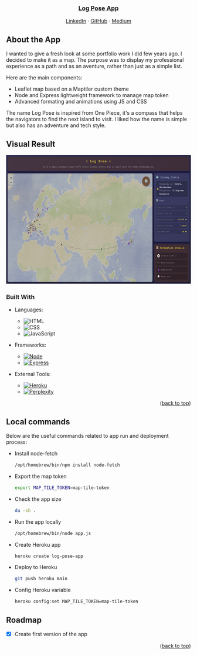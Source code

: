 <a id="readme-top"></a>

<div align="center">
    <h3><a href="https://log-pose-a0b2ccce9f1c.herokuapp.com/"><strong>Log Pose App</strong></a></h3>
    <a href="https://ch.linkedin.com/in/hugotorche">LinkedIn</a>
    &middot;
    <a href="https://github.com/hugotorche">GitHub</a>
    &middot;
    <a href="https://medium.com/p/550e0861389f">Medium</a>
</div>

## About the App

I wanted to give a fresh look at some portfolio work I did few years ago. I decided to make it as a map. The purpose was to display my professional experience as a path and as an aventure, rather than just as a simple list.

Here are the main components:
* Leaflet map based on a Maptiler custom theme
* Node and Express lightweight framework to manage map token
* Advanced formating and animations using JS and CSS

The name Log Pose is inspired from One Piece, it's a compass that helps the navigators to find the next island to visit. I liked how the name is simple but also has an adventure and tech style.

## Visual Result
<div align="center">
  <a>
    <img src="public/assets/images/app-visual.png" width="550" height="350">
  </a>
</div>

### Built With

* Languages:

    * ![HTML]
    * ![CSS]
    * ![JavaScript]

* Frameworks:

    * [![Node][Node.js]][Node-url]
    * [![Express][Express.js]][Express-url]

* External Tools:

    * [![Heroku][Heroku.com]][Heroku-url]
    * [![Perplexity][Perplexity.ai]][Perplexity-url]

<p align="right">(<a href="#readme-top">back to top</a>)</p>

## Local commands

Below are the useful commands related to app run and deployment process:

* Install node-fetch

  ```sh
  /opt/homebrew/bin/npm install node-fetch
  ```

* Export the map token

  ```sh
  export MAP_TILE_TOKEN=map-tile-token
  ```

* Check the app size

  ```sh
  du -sh .
  ```

* Run the app locally

  ```sh
  /opt/homebrew/bin/node app.js
  ```

* Create Heroku app

  ```sh
  heroku create log-pose-app
  ```

* Deploy to Heroku

  ```sh
  git push heroku main
  ```

* Config Heroku variable

  ```sh
  heroku config:set MAP_TILE_TOKEN=map-tile-token
  ```

## Roadmap

- [x] Create first version of the app

<p align="right">(<a href="#readme-top">back to top</a>)</p>

<!-- MARKDOWN LINKS & IMAGES -->
[HTML]: https://img.shields.io/badge/HTML-%23E34F26.svg?logo=html5&logoColor=white
[CSS]: https://img.shields.io/badge/CSS-639?logo=css&logoColor=fff
[JavaScript]: https://img.shields.io/badge/JavaScript-F7DF1E?logo=javascript&logoColor=000
[Express.js]: https://img.shields.io/badge/Express.js-000000?logo=express&logoColor=fff&style=flat
[Express-url]: https://expressjs.com/
[Node.js]: https://img.shields.io/badge/node.js-339933?style=for-the-badge&logo=Node.js&logoColor=white
[Node-url]: https://nodejs.org/
[Perplexity.ai]: https://img.shields.io/badge/Perplexity-1FB8CD?logo=perplexity&logoColor=fff
[Perplexity-url]: https://perplexity.ai/
[Heroku.com]: https://img.shields.io/badge/Heroku-430098?logo=heroku&logoColor=fffe
[Heroku-url]: https://www.heroku.com/
